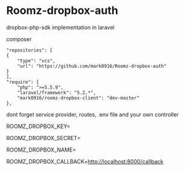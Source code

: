 # Roomz-dropbox-auth
dropbox-php-sdk implementation in laravel

composer

```
"repositories": [
{
    "type": "vcs",
    "url": "https://github.com/mark0916/Roomz-dropbox-auth"
}
],
"require": {
    "php": ">=5.5.9",
    "laravel/framework": "5.2.*",
    "mark0916/roomz-dropbox-client": "dev-master"
},
```

dont forget service provider, routes, .env file and your own controller

ROOMZ_DROPBOX_KEY=

ROOMZ_DROPBOX_SECRET=

ROOMZ_DROPBOX_NAME=

ROOMZ_DROPBOX_CALLBACK=[http://localhost:8000/callback](http://localhost:8000/callback)
